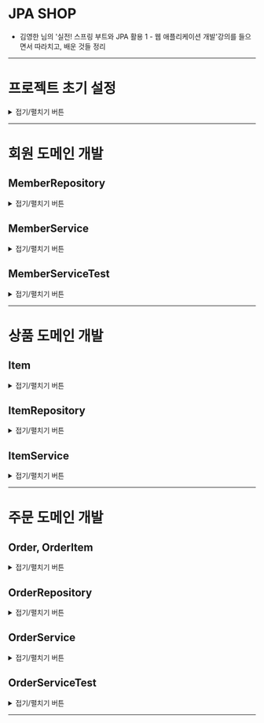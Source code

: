 
# JPA SHOP
- 김영한 님의 '실전! 스프링 부트와 JPA 활용 1 - 웹 애플리케이션 개발'강의를 들으면서 따라치고, 배운 것들 정리

---

# 프로젝트 초기 설정
<details>
<summary>접기/펼치기 버튼</summary>
<div markdown="1">

## 의존 라이브러리
```groovy
dependencies {
	implementation 'org.springframework.boot:spring-boot-starter-data-jpa'
	implementation 'org.springframework.boot:spring-boot-starter-thymeleaf'
	implementation 'org.springframework.boot:spring-boot-starter-validation'
	implementation 'org.springframework.boot:spring-boot-starter-web'
	implementation 'org.springframework.boot:spring-boot-devtools'

	// 쿼리 parameter를 로그로 남김
	implementation 'com.github.gavlyukovskiy:p6spy-spring-boot-starter:1.8.0'
	compileOnly 'org.projectlombok:lombok'
	runtimeOnly 'com.h2database:h2'
	annotationProcessor 'org.projectlombok:lombok'
	testImplementation 'org.springframework.boot:spring-boot-starter-test'
}
```
- `spring-web` : 웹
- `spring-devtools`
    - html 파일을 수정후 리컴파일만 해주면 서버 재시작 없이 view 파일 변경 가능
    - build - Recompile (Ctrl + shift + F9)
- thymeleaf : 템플릿엔진 타임리프
- `spring-data-jpa` : jpa
- `p6spy` : 쿼리 로그
- `lombok` : 각종 편의 어노테이션

## application.yml
```yaml
spring:
  datasource: # 데이터 소스
    url: jdbc:h2:tcp://localhost/~/jpashop # 실행 환경의 홈 디렉토리에 있는 jpashop을 uri로 함
    username: sa
    password:
    driver-class-name: org.h2.Driver

  jpa:
    hibernate:
      ddl-auto: create # 애플리케이션 실행 시점에 테이블을 drop하고, 다시 생성함.
    properties:
      hibernate:
#        show_sql: true # sout으로 하이버네이트 실행 SQL을 남기는 것인데, 후술할 logging으로 대체한다.
        format_sql: true # 보여지는 쿼리를 예쁘게 보여줌

logging:
  level:
    org.hibernate.SQL: debug # 하이버네이트 실행 SQL을 logger을 통해 남긴다.
    org.hibernate.type: trace  # 쿼리 parameter의 값을 로그로 남김. 배포환경에서는 사용하지 성능 상 문제가 있다면 사용할지 말지를 고민하는 것이 좋다.
```
- spring.datasource : 데이터 소스 설정
- spring.jpa.hibernate : 하이버네이트 설정
- logging.level : 로깅 레벨 설정
    - org.hibernate.SQL : 하이버네이트 실행 SQL을 logger로 남김
    - org.hibernate.type : 쿼리 paramter의 값을 로깅

</div>
</details>

---

# 회원 도메인 개발

## MemberRepository
<details>
<summary>접기/펼치기 버튼</summary>
<div markdown="1">

```java
@Repository
public class MemberRepository {

    @PersistenceContext
    private EntityManager em;
```
```java
@Repository
@RequiredArgsConstructor
public class MemberRepository {

    private final EntityManager em;
```
- `@Repository` : 스프링 빈으로 Repository 등록
- `@PersistenceContext` : 엔티티매니저 자동 주입
- 스프링데이터 JPA를 사용하면 EntityManager도 자동 의존관계주입 가능
- 기능
  - save : 회원 저장
  - findOne : 회원 조회(id로 단건 조회)
  - findAll : 회원 전체 조회
  - findByName : 이름으로 회원 조회

</div>
</details>

## MemberService
<details>
<summary>접기/펼치기 버튼</summary>
<div markdown="1">

```java
@Service
@RequiredArgsConstructor
@Transactional(readOnly = true) // 읽기 전용
public class MemberService {

    private final MemberRepository memberRepository;

    /**
     * 회원 가입
     */
    @Transactional // 변경
    public Long join(Member member) {
        validateDuplicateMember(member);
        memberRepository.save(member);
        return member.getId();
    }
```
- `@Transactional` : 트랜잭션, 영속성 컨텍스트. `readOnly = false`가 디폴트
  - `readOnly=true`
    - 데이터의 변경이 없는 읽기 전용 메서드에 사용. 영속성 컨텍스트를 플러시하지 않으므로 약간 성능 향상(읽기 전용에는 다 적용)
  - 데이터베이스 드라이버가 지원하면 DB에서는 성능 향상

</div>
</details>

## MemberServiceTest
<details>
<summary>접기/펼치기 버튼</summary>
<div markdown="1">

```java
@SpringBootTest
@Transactional
class MemberServiceTest {
```
- `@SpringBootTest` : 스프링부트 연동 테스트
- `@Transactional` : 테스트 종료 후 롤백
  - 롤백시키고 싶지 않으면 메서드에 `@RollBack(false)` 넣어주기
```yaml
#spring:
#  datasource: # 데이터 소스
#    url: jdbc:h2:mem:test # 스프링부트는 기본적으로 인메모리 테스트 DB를 사용
#    username: sa
#    password:
#    driver-class-name: org.h2.Driver
#
#  jpa:
#    hibernate:
#      ddl-auto: create-drop # 애플리케이션 실행 시점에 테이블을 drop하고, 다시 생성한 뒤 종료시점에 drop (테스트 - 스프링부트 디폴트)
#    properties:
#      hibernate:
##        show_sql: true # sout으로 하이버네이트 실행 SQL을 남기는 것인데, 후술할 logging으로 대체한다.
#        format_sql: true # 보여지는 쿼리를 예쁘게 보여줌

logging:
  level:
    org.hibernate.SQL: debug # 하이버네이트 실행 SQL을 logger을 통해 남긴다.
#    org.hibernate.type: trace  # 쿼리 parameter의 값을 로그로 남김. 배포환경에서는 사용하지 성능 상 문제가 있다면 사용할지 말지를 고민하는 것이 좋다.
```
- 인 메모리 테스트
  - `test/resources/application.yml`를 우선적으로 읽음.
    - 스프링은 디폴트로 인메모리 db를 사용
    - ddl-auto : create-drop을 기본 옵션으로 사용(drop - create - drop)

</div>
</details>

---

# 상품 도메인 개발

## Item

<details>
<summary>접기/펼치기 버튼</summary>
<div markdown="1">

```java
    //== 비즈니스 로직 ==/

    /**
     * stock 증가
     */
    public void addStockQuantity(int quantity) {
        this.stockQuantity += quantity;
    }

    /**
     * stock 감소
     */
    public void removeStock(int quantity) {
        int restStock = this.stockQuantity - quantity;

        if (restStock < 0) {
            throw new NotEnoughStockException("Need More Stock");
        }
        this.stockQuantity = restStock;
    }
```
- Item에 관한 비즈니스 로직은 Item 스스로가 책임질 수 있어야한다.
- Item의 상태 변화는 setter를 사용하기보다 의미있는 메서드를 작성하는 것이 객체지향적이다.

</div>
</details>

## ItemRepository
<details>
<summary>접기/펼치기 버튼</summary>
<div markdown="1">

```java
    public void save(Item item) {
        if (item.getId() == null) {
            em.persist(item);
        } else {
            em.merge(item);
        }
    }
```
- save
  - id가 없음 : 신규 상품
  - id가 있음 : 갱신?
- findOne : 단건 조회
- findAll : 전체 조회

</div>
</details>

## ItemService
<details>
<summary>접기/펼치기 버튼</summary>
<div markdown="1">

```java
    private final ItemRepository itemRepository;

    @Transactional
    public void saveItem(Item item) {
        itemRepository.save(item);
    }

    public Item findOne(Long itemId) {
        return itemRepository.findOne(itemId);
    }

    public List<Item> findItems() {
        return itemRepository.findAll();
    }
```
- 단순히 Repository에 위임

</div>
</details>

---

# 주문 도메인 개발

## Order, OrderItem
<details>
<summary>접기/펼치기 버튼</summary>
<div markdown="1">

### Order, OrderItem 생성 로직
```java
//== 생성 메서드 ==//
public static Order createOrder(Member member, Delivery delivery, OrderItem... orderItems) {
    Order order = new Order();
    order.setMember(member);
    order.setDelivery(delivery);

    for (OrderItem orderItem : orderItems) {
        order.addOrderItem(orderItem);
    }
    order.setStatus(OrderStatus.ORDER);
    order.setOrderDate(LocalDateTime.now());
    return order;
}
```
```java
//== 생성 메서드 ==//
public static OrderItem createOrderItem(Item item, int orderPrice, int count) {
    OrderItem orderItem = new OrderItem();
    orderItem.setItem(item);
    orderItem.setOrderPrice(orderPrice);
    orderItem.setCount(count);

    item.removeStock(count);
    return orderItem;
}
```
- 생성이 복잡한 클래스는 별도로 static 메서드로 생성
- 주문시 item의 상태도 변경된다.
  - item의 상태 변화가 의미있는 메서드로 정의되어 있어서, 관계 확인이 편리하다.

### Order, OrderItem 비즈니스 로직
```java
//== 비즈니스 로직 ==//

/**
 * 주문 취소
 */
public void cancleOrder() {
    if (delivery.getStatus() == DeliveryStatus.COMP) {
        throw new IllegalStateException("이미 배송완료된 상품은 취소가 불가능합니다.");
    }
    this.setStatus(OrderStatus.CANCEL);

    for (OrderItem orderItem : orderItems) {
        orderItem.cancel();
    }
}

/**
 * 전체 주문가격 조회
 */
public int getTotalPrice() {
    return orderItems.stream()
            .mapToInt(OrderItem::getTotalPrice)
            .sum();
}
```
```java
//== 비즈니스 로직 ==//

/**
 * 주문 취소
 */
public void cancel() {
    getItem().addStockQuantity(count);
}

/**
 * 주문상품 전체 가격 조회
 */
public int getTotalPrice() {
    return getOrderPrice() * getCount();
}
```
- 주문 취소
- 주문 가격 조회

</div>
</details>

## OrderRepository
<details>
<summary>접기/펼치기 버튼</summary>
<div markdown="1">

```java
@Repository
@RequiredArgsConstructor
public class OrderRepository {
    
    private final EntityManager em;
    
    public void save(Order order) {
        em.persist(order);
    }
    
    public Order findOne(Long id) {
        return em.find(Order.class, id);
    }
    
    //TODO
    // public List<Order> findAll(OrderSearch orderSearch) {}
    
}
```
- 주문 등록
- 주문 단건 조회
- TODO : 주문목록 필터링 조회

</div>
</details>

## OrderService
<details>
<summary>접기/펼치기 버튼</summary>
<div markdown="1">

### 주문 생성
```java
    @Transactional
    public Long order(Long memberId, Long itemId, int count) {

        // 엔티티 조회
        Member member = memberRepository.findOne(memberId);
        Item item = itemRepository.findOne(itemId);

        // 배송정보 생성
        Delivery delivery = new Delivery();
        delivery.setAddress(member.getAddress());
        delivery.setStatus(DeliveryStatus.READY);

        // 주문상품 생성
        OrderItem orderItem = OrderItem.createOrderItem(item, item.getPrice(), count);

        // 주문 생성
        Order order = Order.createOrder(member, delivery, orderItem);

        // 주문 저장
        orderRepository.save(order);
        return order.getId();
    }
```
### 주문 취소
```java
@Transactional
public void cancelOrder(Long orderId) {

    // 주문 엔티티 조회
    Order order = orderRepository.findOne(orderId);

    // 주문 취소
    order.cancelOrder();
}
```
- 도메인 모델 패턴 : 엔티티가 비즈니스 로직을 가지고, 객체 지향의 특성을 적극 활용하는 것 
  - 비즈니스 로직 대부분이 '도메인'에 있음.
  - 서비스 계층은 단순히 엔티티에 필요한 요청을 위임하는 역할
- 트랜잭션 스크립트 패턴 : 엔티티에 비즈니스 로직이 거의 없고, 서비스 계층에서 대부분의 비즈니스 로직을 처리
- 우열을 가릴 수 없고 실무에서는 양쪽을 모두 쓴다고는 함.
  - JPA 위주 개발의 경우 주로 도메인 모델 패턴
  - JdbcTemplate, MyBatis 위주 개발의 경우 주로 트랜잭션 스크립트 패턴

</div>
</details>

## OrderServiceTest
<details>
<summary>접기/펼치기 버튼</summary>
<div markdown="1">

```java
@SpringBootTest
@Transactional
class OrderServiceTest {

    @Autowired
    private EntityManager em;

    @Autowired
    private OrderService orderService;

    @Autowired
    private OrderRepository orderRepository;
```
- 단순히 order 생성에 필요한 member, item은 em을 통해 가져오도록 함
- 서비스 로직 하나를 테스트하기 위해 DB까지 연동해서 갖고오는 관점에선 좋은 테스트가 아님. 단위 테스트를 지향하자.
  - 도메인 따로.
  - 레포지토리 따로.
  - 독립적으로 서비스 따로.

</div>
</details>

---
